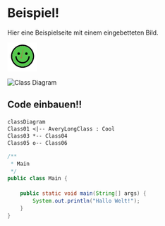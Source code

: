 #  Beispiel!
Hier eine Beispielseite mit einem eingebetteten Bild.

![bild](./images/img.png)

![Class Diagram](http://www.plantuml.com/plantuml/proxy?src=https://raw.githubusercontent.com/jtuttas/moodle_gitlab/master/docs/Instance.puml)

## Code einbauen!!
 

```mermaid
classDiagram
Class01 <|-- AveryLongClass : Cool
Class03 *-- Class04
Class05 o-- Class06
```

```java
/**
 * Main
 */
public class Main {

    public static void main(String[] args) {
        System.out.println("Hallo Welt!");
    }
}
```